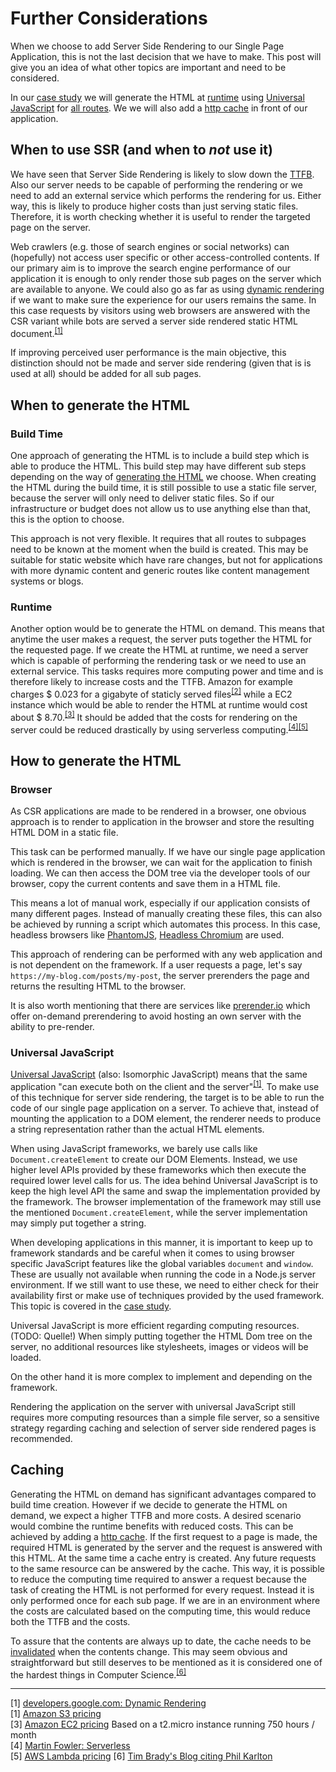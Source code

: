 # Further Considerations

When we choose to add Server Side Rendering to our Single Page Application, this is not the last decision that we have to make.
This post will give you an idea of what other topics are important and need to be considered.

In our [case study](./case-study) we will generate the HTML at [runtime](#runtime) using [Universal JavaScript](#universal-javascript) for [all routes](#when-to-use-ssr-and-when-to-not-use-it). 
We we will also add a [http cache](#caching) in front of our application.  

## When to use SSR (and when to *not* use it)

We have seen that Server Side Rendering is likely to slow down the [TTFB](./metrics).
Also our server needs to be capable of performing the rendering or we need to add an external service which performs the rendering for us.
Either way, this is likely to produce higher costs than just serving static files.
Therefore, it is worth checking whether it is useful to render the targeted page on the server.

Web crawlers (e.g. those of search engines or social networks) can (hopefully) not access user specific or other access-controlled contents.
If our primary aim is to improve the search engine performance of our application it is enough to only render those sub pages on the server which are available to anyone.
We could also go as far as using [dynamic rendering](https://developers.google.com/search/docs/guides/dynamic-rendering) if we want to make sure the experience for our users remains the same.
In this case requests by visitors using web browsers are answered with the CSR variant while bots are served a server side rendered static HTML document.<sup>[[1]](#ref-1)</sup>   

If improving perceived user performance is the main objective, this distinction should not be made and server side rendering (given that is is used at all) should be added for all sub pages. 
 
## When to generate the HTML

### Build Time

One approach of generating the HTML is to include a build step which is able to produce the HTML.
This build step may have different sub steps depending on the way of [generating the HTML](#how-to-generate-the-html) we choose. 
When creating the HTML during the build time, it is still possible to use a static file server, because the server will only need to deliver static files.
So if our infrastructure or budget does not allow us to use anything else than that, this is the option to choose.

This approach is not very flexible. 
It requires that all routes to subpages need to be known at the moment when the build is created.
This may be suitable for static website which have rare changes, but not for applications with more dynamic content and generic routes like content management systems or blogs.

### Runtime

Another option would be to generate the HTML on demand.
This means that anytime the user makes a request, the server puts together the HTML for the requested page. 
If we create the HTML at runtime, we need a server which is capable of performing the rendering task or we need to use an external service.
This tasks requires more computing power and time and is therefore likely to increase costs and the TTFB.
Amazon for example charges $&nbsp;0.023 for a gigabyte of staticly served files<sup>[[2]](#ref-2)</sup> while a EC2 instance which would be able to render the HTML at runtime would cost about $&nbsp;8.70.<sup>[[3]](#ref-3)</sup>
It should be added that the costs for rendering on the server could be reduced drastically by using serverless computing.<sup>[[4]](#ref-4)</sup><sup>[[5]](#ref-5)</sup>

## How to generate the HTML

### Browser

As CSR applications are made to be rendered in a browser, one obvious approach is to render to application in the browser and store the resulting HTML DOM in a static file.

This task can be performed manually. If we have our single page application which is rendered in the browser, we can wait for the application to finish loading.
We can then access the DOM tree via the developer tools of our browser, copy the current contents and save them in a HTML file.

This means a lot of manual work, especially if our application consists of many different pages.
Instead of manually creating these files, this can also be achieved by running a script which automates this process.
In this case, headless browsers like [PhantomJS](https://phantomjs.org/), [Headless Chromium](https://chromium.googlesource.com/chromium/src/+/lkgr/headless/README.md) are used.


This approach of rendering can be performed with any web application and is not dependent on the framework.
If a user requests a page, let's say `https://my-blog.com/posts/my-post`, the server prerenders the page and returns the resulting HTML to the browser.

It is also worth mentioning that there are services like [prerender.io](https://prerender.io/) which offer on-demand prerendering to avoid hosting an own server with the ability to pre-render.  

### Universal JavaScript

[Universal JavaScript](https://cdb.reacttraining.com/universal-javascript-4761051b7ae9) (also: Isomorphic JavaScript) means that the same application "can execute both on the client and the server"<sup>[[1]](#ref-1)</sup>. 
To make use of this technique for server side rendering, the target is to be able to run the code of our single page application on a server.
To achieve that, instead of mounting the application to a DOM element, the renderer needs to produce a string representation rather than the actual HTML elements.

When using JavaScript frameworks, we barely use calls like `Document.createElement` to create our DOM Elements. 
Instead, we use higher level APIs provided by these frameworks which then execute the required lower level calls for us.
The idea behind Universal JavaScript is to keep the high level API the same and swap the implementation provided by the framework. 
The browser implementation of the framework may still use the mentioned `Document.createElement`, while the server implementation may simply put together a string.

When developing applications in this manner, it is important to keep up to framework standards and be careful when it comes to using browser specific JavaScript features like the global variables `document` and `window`.
These are usually not available when running the code in a Node.js server environment. 
If we still want to use these, we need to either check for their availability first or make use of techniques provided by the used framework.
This topic is covered in the [case study](./case-study).

Universal JavaScript is more efficient regarding computing resources.(TODO: Quelle!)
When simply putting together the HTML Dom tree on the server, no additional resources like stylesheets, images or videos will be loaded.
 
On the other hand it is more complex to implement and depending on the framework.

Rendering the application on the server with universal JavaScript still requires more computing resources than a simple file server, so a sensitive strategy regarding caching and selection of server side rendered pages is recommended.    

## Caching

Generating the HTML on demand has significant advantages compared to build time creation.
However if we decide to generate the HTML on demand, we expect a higher TTFB and more costs.
A desired scenario would combine the runtime benefits with reduced costs.
This can be achieved by adding a [http cache](https://www.w3.org/Protocols/rfc2616/rfc2616-sec13.html).
If the first request to a page is made, the required HTML is generated by the server and the request is answered with this HTML.
At the same time a cache entry is created.
Any future requests to the same resource can be answered by the cache.
This way, it is possible to reduce the computing time required to answer a request because the task of creating the HTML is not performed for every request.
Instead it is only performed once for each sub page.
If we are in an environment where the costs are calculated based on the computing time, this would reduce both the TTFB and the costs.

To assure that the contents are always up to date, the cache needs to be [invalidated](https://foshttpcache.readthedocs.io/en/latest/invalidation-introduction.html) when the contents change.
This may seem obvious and straightforward but still deserves to be mentioned as it is considered one of the hardest things in Computer Science.<sup>[[6]](#ref-6)</sup>
  
<hr/>

<a name="ref-1">[1]</a> [developers.google.com: Dynamic Rendering](https://developers.google.com/search/docs/guides/dynamic-rendering)  
<a name="ref-2">[1]</a> [Amazon S3 pricing](https://aws.amazon.com/s3/pricing/)  
<a name="ref-3">[3]</a> [Amazon EC2 pricing](https://aws.amazon.com/ec2/pricing/on-demand/) Based on a t2.micro instance running 750 hours / month  
<a name="ref-4">[4]</a> [Martin Fowler: Serverless](https://martinfowler.com/articles/serverless.html)  
<a name="ref-5">[5]</a> [AWS Lambda pricing](https://aws.amazon.com/lambda/pricing/)
<a name="ref-6">[6]</a> [Tim Brady's Blog citing Phil Karlton](http://www.tbray.org/ongoing/When/200x/2005/12/23/UPI)  
   
 
